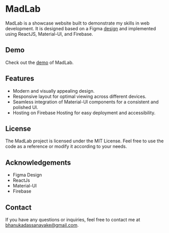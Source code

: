 # MadLab

MadLab is a showcase website built to demonstrate my skills in web development. It is designed based on a Figma [design](https://www.figma.com/file/t8FCeXajesOfCaZgHalbxa/MadLabs?node-id=61%3A17810&t=CLsdAqt9Q3eJlatd-1&fbclid=IwAR3inm-N9-1pRQKjqYaKP7hYZ_no-uAvdi9wCKLJkh24-qtcb1YN08R0EzU) and implemented using ReactJS, Material-UI, and Firebase.

## Demo

Check out the [demo](https://mad-lab-dev.web.app/) of MadLab.

## Features

- Modern and visually appealing design.
- Responsive layout for optimal viewing across different devices.
- Seamless integration of Material-UI components for a consistent and polished UI.
- Hosting on Firebase Hosting for easy deployment and accessibility.

## License

The MadLab project is licensed under the MIT License. Feel free to use the code as a reference or modify it according to your needs.

## Acknowledgements

- Figma Design
- ReactJs
- Material-UI
- Firebase

## Contact

If you have any questions or inquiries, feel free to contact me at bhanukadassanayake@gmail.com.
